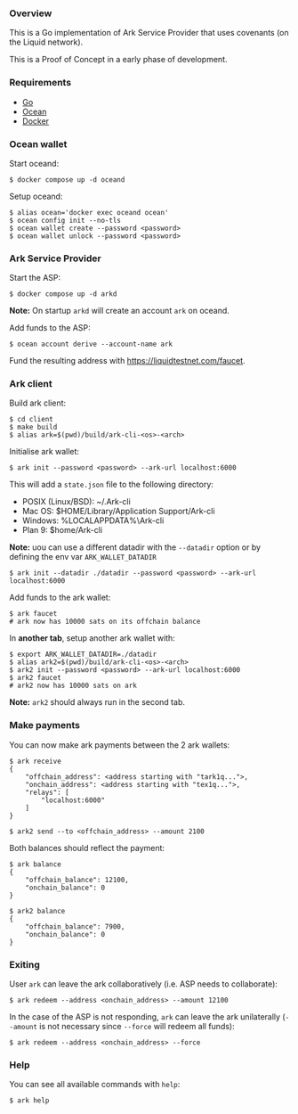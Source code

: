 ### Overview

This is a Go implementation of Ark Service Provider that uses covenants (on the Liquid network).

This is a Proof of Concept in a early phase of development.

### Requirements

- [Go](https://go.dev/doc/install)
- [Ocean](https://github.com/vulpemventures/ocean)
- [Docker](https://docs.docker.com/engine/install/)

### Ocean wallet

Start oceand:

```
$ docker compose up -d oceand
```

Setup oceand:

```
$ alias ocean='docker exec oceand ocean'
$ ocean config init --no-tls
$ ocean wallet create --password <password>
$ ocean wallet unlock --password <password>
```

### Ark Service Provider

Start the ASP:

```
$ docker compose up -d arkd
```

**Note:** On startup `arkd` will create an account `ark` on oceand.

Add funds to the ASP:

```
$ ocean account derive --account-name ark
```

Fund the resulting address with https://liquidtestnet.com/faucet.

### Ark client

Build ark client:

```
$ cd client
$ make build
$ alias ark=$(pwd)/build/ark-cli-<os>-<arch>
```

Initialise ark wallet:

```
$ ark init --password <password> --ark-url localhost:6000
```

This will add a `state.json` file to the following directory:

- POSIX (Linux/BSD): ~/.Ark-cli
- Mac OS: $HOME/Library/Application Support/Ark-cli
- Windows: %LOCALAPPDATA%\Ark-cli
- Plan 9: $home/Ark-cli

**Note:** uou can use a different datadir with the `--datadir` option or by defining the env var `ARK_WALLET_DATADIR`

```
$ ark init --datadir ./datadir --password <password> --ark-url localhost:6000
```

Add funds to the ark wallet:

```
$ ark faucet
# ark now has 10000 sats on its offchain balance
```

In **another tab**, setup another ark wallet with:

```
$ export ARK_WALLET_DATADIR=./datadir
$ alias ark2=$(pwd)/build/ark-cli-<os>-<arch>
$ ark2 init --password <password> --ark-url localhost:6000
$ ark2 faucet
# ark2 now has 10000 sats on ark
```

**Note:** `ark2` should always run in the second tab.

### Make payments

You can now make ark payments between the 2 ark wallets:

```
$ ark receive
{
	"offchain_address": <address starting with "tark1q...">,
	"onchain_address": <address starting with "tex1q...">,
	"relays": [
		"localhost:6000"
	]
}
```

```
$ ark2 send --to <offchain_address> --amount 2100
```

Both balances should reflect the payment:

```
$ ark balance
{
	"offchain_balance": 12100,
	"onchain_balance": 0
}
```

```
$ ark2 balance
{
	"offchain_balance": 7900,
	"onchain_balance": 0
}
```

### Exiting

User `ark` can leave the ark collaboratively (i.e. ASP needs to collaborate):

```
$ ark redeem --address <onchain_address> --amount 12100
```

In the case of the ASP is not responding, `ark` can leave the ark unilaterally (`--amount` is not necessary since `--force` will redeem all funds):

```
$ ark redeem --address <onchain_address> --force
```

### Help

You can see all available commands with `help`:

```
$ ark help
```
